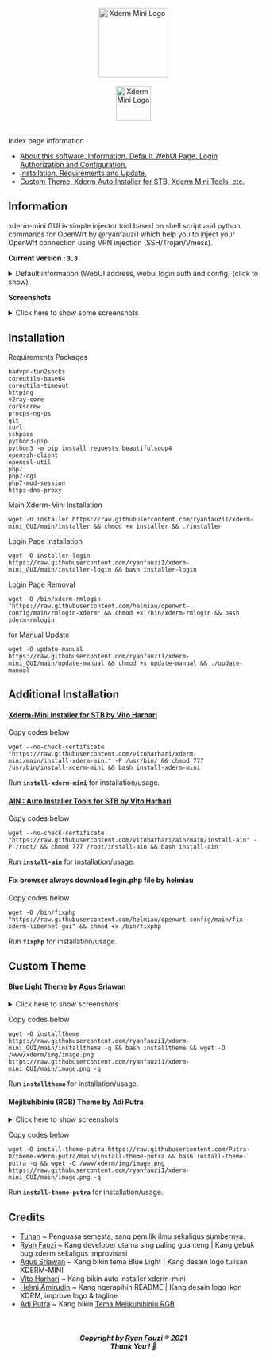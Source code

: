 <p align="center">
  <img src="https://github.com/helmiau/xderm-mini_GUI/blob/main/xderm-logo/xderm-icon-256px.png?raw=true" height="140" alt="Xderm Mini Logo"/>
  <br>
  <br>
  <img src="https://github.com/helmiau/xderm-mini_GUI/blob/main/xderm-logo/xderm-logo-typo-tagline-1500px.png?raw=true" height="70" alt="Xderm Mini Logo"/>
  <br>
  <br>
</p>

Index page information
- [About this software, Information, Default WebUI Page, Login Authorization and Configuration.](https://github.com/ryanfauzi1/xderm-mini_GUI#information)
- [Installation, Requirements and Update.](https://github.com/ryanfauzi1/xderm-mini_GUI#installation)
- [Custom Theme, Xderm Auto Installer for STB, Xderm Mini Tools, etc.](https://github.com/ryanfauzi1/xderm-mini_GUI#additional-installation)


## Information
xderm-mini GUI is simple injector tool based on shell script and python commands for OpenWrt by @ryanfauzi1 which help you to inject your OpenWrt connection using VPN injection (SSH/Trojan/Vmess).

**Current version : ```3.0```**

<details><summary>Default information (WebUI address, webui login auth and config) (click to show)</summary>
<p>
  
Default **WebUI Page** : http://192.168.1.1/xderm

Default **auth.txt** (WebUI Login Information) 

```
Username  : admin
Password  : xderm
```

you can change authentication by editing ```/root/auth.txt``` file or by running ```xdrauth``` command using terminal then follow the instructions.

Default **config.txt** 
```
host=103.157.1xx.xx
port=443
pudp=7300
user=ryanxxxx
pass=123xxx
sni=www.xxx.xx
vmess://eyJhZGQiOixxxxxxx
trojan://user@server:port
```
  
</p>
</details>

**Screenshots**
<details><summary>Click here to show some screenshots</summary>
<p>
  
![image](https://user-images.githubusercontent.com/20932301/126107228-9c227a82-b4f0-43c6-82f9-f744e5aabf54.png)

![image](https://user-images.githubusercontent.com/20932301/125009423-bb764400-e08e-11eb-8645-46c9bf7fa74b.png)
  
</p>
</details>

## Installation
Requirements Packages
```
badvpn-tun2socks
coreutils-base64
coreutils-timeout
httping
v2ray-core
corkscrew
procps-ng-ps
git
curl
sshpass
python3-pip
python3 -m pip install requests beautifulsoup4
openssh-client
openssl-util
php7
php7-cgi
php7-mod-session
https-dns-proxy
```

Main Xderm-Mini Installation
```
wget -O installer https://raw.githubusercontent.com/ryanfauzi1/xderm-mini_GUI/main/installer && chmod +x installer && ./installer
```

Login Page Installation
```
wget -O installer-login https://raw.githubusercontent.com/ryanfauzi1/xderm-mini_GUI/main/installer-login && bash installer-login
```

Login Page Removal
```
wget -O /bin/xderm-rmlogin "https://raw.githubusercontent.com/helmiau/openwrt-config/main/rmlogin-xderm" && chmod +x /bin/xderm-rmlogin && bash xderm-rmlogin
```

for Manual Update
```
wget -O update-manual https://raw.githubusercontent.com/ryanfauzi1/xderm-mini_GUI/main/update-manual && chmod +x update-manual && ./update-manual
```

## Additional Installation
#### [Xderm-Mini Installer for STB by Vito Harhari](https://github.com/vitoharhari/xderm-mini)
Copy codes below
```
wget --no-check-certificate "https://raw.githubusercontent.com/vitoharhari/xderm-mini/main/install-xderm-mini" -P /usr/bin/ && chmod 777 /usr/bin/install-xderm-mini && bash install-xderm-mini
```
Run **```install-xderm-mini```** for installation/usage.

#### [AIN : Auto Installer Tools for STB by Vito Harhari](https://github.com/vitoharhari/ain)
Copy codes below
```
wget --no-check-certificate "https://raw.githubusercontent.com/vitoharhari/ain/main/install-ain" -P /root/ && chmod 777 /root/install-ain && bash install-ain
```
Run **```install-ain```** for installation/usage.

#### Fix browser always download login.php file by helmiau
Copy codes below
```
wget -O /bin/fixphp "https://raw.githubusercontent.com/helmiau/openwrt-config/main/fix-xderm-libernet-gui" && chmod +x /bin/fixphp
```
Run **```fixphp```** for installation/usage.

## Custom Theme
#### Blue Light Theme by Agus Sriawan

<details><summary>Click here to show screenshots</summary>
<p>
  
  ![image](https://user-images.githubusercontent.com/20932301/126102219-f2dbcbb0-3ee3-4952-8076-a144b0e5e7f8.png)
  
</p>
</details>

Copy codes below
```
wget -O installtheme https://raw.githubusercontent.com/ryanfauzi1/xderm-mini_GUI/main/installtheme -q && bash installtheme && wget -O /www/xderm/img/image.png https://raw.githubusercontent.com/ryanfauzi1/xderm-mini_GUI/main/image.png -q

```
Run **```installtheme```** for installation/usage.


#### Mejikuhibiniu (RGB) Theme by Adi Putra

<details><summary>Click here to show screenshots</summary>
<p>
  
![image](https://user-images.githubusercontent.com/20932301/126102454-445d1172-6571-4bc5-93ea-37d7d06416ff.png)
  
</p>
</details>

Copy codes below
```
wget -O install-theme-putra https://raw.githubusercontent.com/Putra-0/theme-xderm-putra/main/install-theme-putra && bash install-theme-putra -q && wget -O /www/xderm/img/image.png https://raw.githubusercontent.com/ryanfauzi1/xderm-mini_GUI/main/image.png -q

```
Run **```install-theme-putra```** for installation/usage.


## Credits
- [Tuhan](https://id.wikipedia.org/wiki/Tuhan) ~ Penguasa semesta, sang pemilik ilmu sekaligus sumbernya.
- [Ryan Fauzi](https://github.com/ryanfauzi1) ~ Kang developer utama sing paling guanteng | Kang gebuk bug xderm sekaligus improvisasi
- [Agus Sriawan](https://www.facebook.com/agussriawan.id) ~ Kang bikin tema Blue Light | Kang desain logo tulisan XDERM-MINI
- [Vito Harhari](https://github.com/vitoharhari) ~ Kang bikin auto installer xderm-mini
- [Helmi Amirudin](https://github.com/helmiau) ~ Kang ngerapihin README | Kang desain logo ikon XDRM, improve logo & tagline
- [Adi Putra](https://github.com/Putra-0) ~ Kang bikin [Tema Mejikuhibiniu RGB](https://github.com/Putra-0/theme-xderm-putra)
<br>
<h5 align="center">Copyright by <a href="https://github.com/ryanfauzi1">Ryan Fauzi</a> ® 2021 <br> Thank You ! 🤝</h3>
